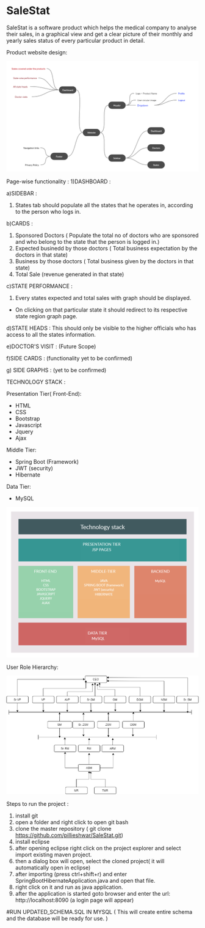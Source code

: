 # SaleStat

SaleStat is a software product which helps the medical company to analyse their sales, in a graphical view and get a clear picture of their monthly and yearly sales status of every particular product in detail.

Product website design:

![](images/website_design.jpg)

Page-wise functionality : 
1)DASHBOARD :

a)SIDEBAR : 
1. States tab should populate all the states that he operates in, according to the person who logs in.

b)CARDS : 
1. Sponsored Doctors ( Populate the total no of doctors who are sponsored and who belong to the state that the person is logged in.)
2. Expected businedd by those doctors ( Total business expectation by the doctors in that state)
3. Business by those doctors ( Total business given by the doctors in that state)
4. Total Sale (revenue generated in that state)

c)STATE PERFORMANCE :
1. Every states expected and total sales with graph should be displayed.

- On clicking on that particular state it should redirect to its respective state region graph page.

d)STATE HEADS :
 This should only be visible to the higher officials who has access to all the states information.

e)DOCTOR'S VISIT : (Future Scope)

f)SIDE CARDS : (functionality yet to be confirmed)

g) SIDE GRAPHS : (yet to be confirmed)


TECHNOLOGY STACK :

Presentation Tier( Front-End):
- HTML
- CSS
- Bootstrap
- Javascript
- Jquery
- Ajax

Middle Tier:
- Spring Boot (Framework)
- JWT (security)
- Hibernate

Data Tier:
- MySQL

![](images/technology_stack.jpg)



User Role Hierarchy:

 

![](images/user%20role%20hierarchy.png)



Steps to run the project : 
1) install git
2) open a folder and right click to open git bash
3) clone the master repository ( git clone https://github.com/pillieshwar/SaleStat.git)
4) install eclipse 
5) after opening eclipse right click on the project explorer and select import existing maven project.
6) then a dialog box will open, select the cloned project( it will automatically open in eclipse)
7) after importing (press ctrl+shift+r) and enter 	SpringBootHibernateApplication.java and open that file.
8) right click on it and run as java application.
9) after the application is started goto browser and enter the url: http://localhost:8090 (a login page will appear)
 
#RUN UPDATED_SCHEMA.SQL IN MYSQL ( This will create entire schema and the database will be ready for use. )
